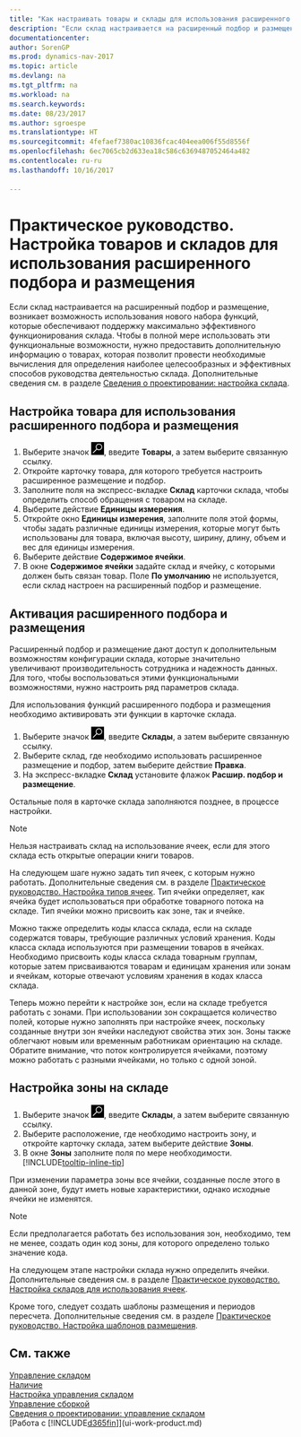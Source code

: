 ```yaml
---
title: "Как настраивать товары и склады для использования расширенного подбора и размещения"
description: "Если склад настраивается на расширенный подбор и размещение, возникает возможность использования нового набора функций, которые обеспечивают поддержку максимально эффективного функционирования склада."
documentationcenter: 
author: SorenGP
ms.prod: dynamics-nav-2017
ms.topic: article
ms.devlang: na
ms.tgt_pltfrm: na
ms.workload: na
ms.search.keywords: 
ms.date: 08/23/2017
ms.author: sgroespe
ms.translationtype: HT
ms.sourcegitcommit: 4fefaef7380ac10836fcac404eea006f55d8556f
ms.openlocfilehash: 6ec7065cb2d633ea18c586c6369487052464a482
ms.contentlocale: ru-ru
ms.lasthandoff: 10/16/2017

---
```

# <a name="how-to-set-up-items-and-locations-for-directed-put-away-and-pick"></a>Практическое руководство. Настройка товаров и складов для использования расширенного подбора и размещения
Если склад настраивается на расширенный подбор и размещение, возникает возможность использования нового набора функций, которые обеспечивают поддержку максимально эффективного функционирования склада. Чтобы в полной мере использовать эти функциональные возможности, нужно предоставить дополнительную информацию о товарах, которая позволит провести необходимые вычисления для определения наиболее целесообразных и эффективных способов руководства деятельностью склада. Дополнительные сведения см. в разделе [Сведения о проектировании: настройка склада](design-details-warehouse-setup.md).

## <a name="to-set-up-an-item-for-directed-put-away-and-pick"></a>Настройка товара для использования расширенного подбора и размещения  
1.  Выберите значок ![Поиск страницы или отчета](media/ui-search/search_small.png "Значок поиска страницы или отчета"), введите **Товары**, а затем выберите связанную ссылку.  
2.  Откройте карточку товара, для которого требуется настроить расширенное размещение и подбор.
3. Заполните поля на экспресс-вкладке **Склад** карточки склада, чтобы определить способ обращения с товаром на складе.  
4.  Выберите действие **Единицы измерения**.
5. Откройте окно **Единицы измерения**, заполните поля этой формы, чтобы задать различные единицы измерения, которые могут быть использованы для товара, включая высоту, ширину, длину, объем и вес для единицы измерения.
6. Выберите действие **Содержимое ячейки**.
7. В окне **Содержимое ячейки** задайте склад и ячейку, с которыми должен быть связан товар. Поле **По умолчанию** не используется, если склад настроен на расширенный подбор и размещение.  

## <a name="to-activate-directed-put-away-and-pick-functionality"></a>Активация расширенного подбора и размещения  
Расширенный подбор и размещение дают доступ к дополнительным возможностям конфигурации склада, которые значительно увеличивают производительность сотрудника и надежность данных. Для того, чтобы воспользоваться этими функциональными возможностями, нужно настроить ряд параметров склада.  

Для использования функций расширенного подбора и размещения необходимо активировать эти функции в карточке склада.    
1.  Выберите значок ![Поиск страницы или отчета](media/ui-search/search_small.png "Значок поиска страницы или отчета"), введите **Склады**, а затем выберите связанную ссылку.  
2.  Выберите склад, где необходимо использовать расширенное размещение и подбор, затем выберите действие **Правка**.  
3.  На экспресс-вкладке **Склад** установите флажок **Расшир. подбор и размещение**.  

Остальные поля в карточке склада заполняются позднее, в процессе настройки.  

> [!NOTE]  
>  Нельзя настраивать склад на использование ячеек, если для этого склада есть открытые операции книги товаров.  

На следующем шаге нужно задать тип ячеек, с которым нужно работать. Дополнительные сведения см. в разделе [Практическое руководство. Настройка типов ячеек](warehouse-how-to-set-up-bin-types.md). Тип ячейки определяет, как ячейка будет использоваться при обработке товарного потока на складе. Тип ячейки можно присвоить как зоне, так и ячейке.  

Можно также определить коды класса склада, если на складе содержатся товары, требующие различных условий хранения. Коды класса склада используются при размещении товаров в ячейках. Необходимо присвоить коды класса склада товарным группам, которые затем присваиваются товарам и единицам хранения или зонам и ячейкам, которые отвечают условиям хранения в кодах класса склада.  

Теперь можно перейти к настройке зон, если на складе требуется работать с зонами. При использовании зон сокращается количество полей, которые нужно заполнять при настройке ячеек, поскольку созданные внутри зон ячейки наследуют свойства этих зон. Зоны также облегчают новым или временным работникам ориентацию на складе. Обратите внимание, что поток контролируется ячейками, поэтому можно работать с разными ячейками, но только с одной зоной.  

## <a name="to-set-up-a-zone-in-your-warehouse"></a>Настройка зоны на складе  
1.  Выберите значок ![Поиск страницы или отчета](media/ui-search/search_small.png "Значок поиска страницы или отчета"), введите **Склады**, а затем выберите связанную ссылку.  
2.  Выберите расположение, где необходимо настроить зону, и откройте карточку склада, затем выберите действие **Зоны**.  
3.  В окне **Зоны** заполните поля по мере необходимости. [!INCLUDE[tooltip-inline-tip](includes/tooltip-inline-tip_md.md)]  

При изменении параметра зоны все ячейки, созданные после этого в данной зоне, будут иметь новые характеристики, однако исходные ячейки не изменятся.  

> [!NOTE]  
>  Если предполагается работать без использования зон, необходимо, тем не менее, создать один код зоны, для которого определено только значение кода.  

На следующем этапе настройки склада нужно определить ячейки. Дополнительные сведения см. в разделе [Практическое руководство. Настройка складов для использования ячеек](warehouse-how-to-set-up-locations-to-use-bins.md).  

Кроме того, следует создать шаблоны размещения и периодов пересчета. Дополнительные сведения см. в разделе [Практическое руководство. Настройка шаблонов размещения](warehouse-how-to-set-up-put-away-templates.md).  

## <a name="see-also"></a>См. также  
[Управление складом](warehouse-manage-warehouse.md)  
[Наличие](inventory-manage-inventory.md)  
[Настройка управления складом](warehouse-setup-warehouse.md)     
[Управление сборкой](assembly-assemble-items.md)    
[Сведения о проектировании: управление складом](design-details-warehouse-management.md)  
[Работа с [!INCLUDE[d365fin](includes/d365fin_md.md)]](ui-work-product.md)  

